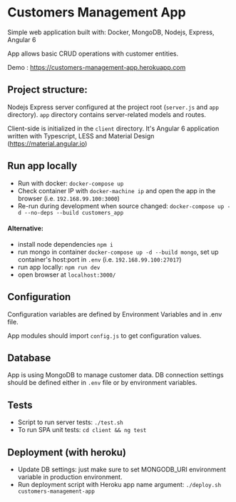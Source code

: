 # Customers Management App

Simple web application built with: Docker, MongoDB, Nodejs, Express, Angular 6

App allows basic CRUD operations with customer entities.

Demo : https://customers-management-app.herokuapp.com

## Project structure:
Nodejs Express server configured at the project root (`server.js` and `app` directory).
`app` directory contains server-related models and routes.

Client-side is initialized in the `client` directory. It's Angular 6 application written with Typescript, LESS and Material Design (https://material.angular.io)

## Run app locally
- Run with docker: `docker-compose up`
- Check container IP with `docker-machine ip` and open the app in the browser (i.e. `192.168.99.100:3000`)
- Re-run during development when source changed: `docker-compose up -d --no-deps --build customers_app`

#### Alternative:
- install node dependencies `npm i`
- run mongo in container `docker-compose up -d --build mongo`, set up container's host:port in `.env` (i.e. `192.168.99.100:27017`)
- run app locally: `npm run dev`
- open browser at `localhost:3000/`

## Configuration
Configuration variables are defined by Environment Variables and in .env file. 

App modules should import `config.js` to get configuration values.

## Database

App is using MongoDB to manage customer data. 
DB connection settings should be defined either in `.env` file or by environment variables.

## Tests

- Script to run server tests: `./test.sh`
- To run SPA unit tests: `cd client && ng test`

## Deployment (with heroku)
- Update DB settings: just make sure to set MONGODB_URI environment variable in production environment.
- Run deployment script with Heroku app name argument: `./deploy.sh customers-management-app` 
